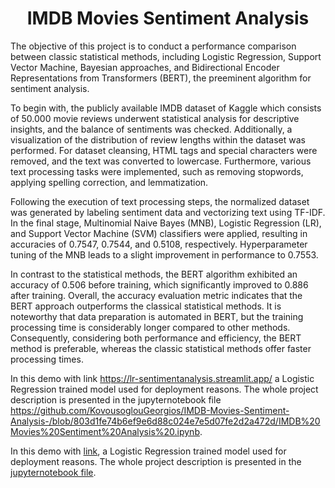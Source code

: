 # <h1 align="center">IMDB Movies Sentiment Analysis</h1>

The objective of this project is to conduct a performance comparison between classic statistical methods, including Logistic Regression, Support Vector Machine, Bayesian approaches, and Bidirectional Encoder Representations from Transformers (BERT), the preeminent algorithm for sentiment analysis.

To begin with, the publicly available IMDB dataset of Kaggle which consists of 50.000 movie reviews underwent statistical analysis for descriptive insights, and the balance of sentiments was checked. Additionally, a visualization of the distribution of review lengths within the dataset was performed. For dataset cleansing, HTML tags and special characters were removed, and the text was converted to lowercase. Furthermore, various text processing tasks were implemented, such as removing stopwords, applying spelling correction, and lemmatization.

Following the execution of text processing steps, the normalized dataset was generated by labeling sentiment data and vectorizing text using TF-IDF. In the final stage, Multinomial Naive Bayes (MNB), Logistic Regression (LR), and Support Vector Machine (SVM) classifiers were applied, resulting in accuracies of 0.7547, 0.7544, and 0.5108, respectively. Hyperparameter tuning of the MNB leads to a slight improvement in performance to 0.7553.

In contrast to the statistical methods, the BERT algorithm exhibited an accuracy of 0.506 before training, which significantly improved to 0.886 after training. Overall, the accuracy evaluation metric indicates that the BERT approach outperforms the classical statistical methods. It is noteworthy that data preparation is automated in BERT, but the training processing time is considerably longer compared to other methods. Consequently, considering both performance and efficiency, the BERT method is preferable, whereas the classic statistical methods offer faster processing times.

In this demo with link https://lr-sentimentanalysis.streamlit.app/ a Logistic Regression trained model used for deployment reasons. The whole project description is presented in the jupyternotebook file https://github.com/KovousoglouGeorgios/IMDB-Movies-Sentiment-Analysis-/blob/803d1fe74b6ef9e6d88c024e7e5d07fe2d2a472d/IMDB%20Movies%20Sentiment%20Analysis%20.ipynb. 

In this demo with [link](https://lr-sentimentanalysis.streamlit.app/), a Logistic Regression trained model used for deployment reasons. The whole project description is presented in the [jupyternotebook file](https://github.com/KovousoglouGeorgios/IMDB-Movies-Sentiment-Analysis-/blob/803d1fe74b6ef9e6d88c024e7e5d07fe2d2a472d/IMDB%20Movies%20Sentiment%20Analysis%20.ipynb).





